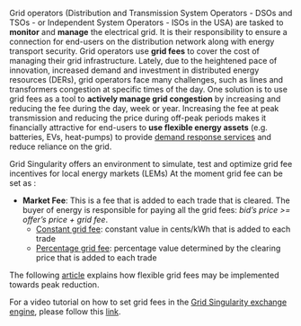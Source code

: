 Grid operators (Distribution and Transmission System Operators - DSOs and TSOs - or Independent System Operators - ISOs in the USA) are tasked to **monitor** and **manage** the electrical grid. It is their responsibility to ensure a connection for end-users on the distribution network along with energy transport security. Grid operators use **grid fees** to cover the cost of managing their grid infrastructure. Lately, due to the heightened pace of innovation, increased demand and investment in distributed energy resources (DERs), grid operators face many challenges, such as lines and transformers congestion at specific times of the day. One solution is to use grid fees as a tool to **actively manage grid congestion** by increasing and reducing the fee during the day, week or year. Increasing the fee at peak transmission and reducing the price during off-peak periods makes it financially attractive for end-users to **use flexible energy assets** (e.g. batteries, EVs, heat-pumps) to provide [demand response services](https://gridsingularity.medium.com/a-case-for-flexibility-markets-enabled-by-local-peer-to-peer-exchanges-43300b625cb5) and reduce reliance on the grid. 

Grid Singularity offers an environment to simulate, test and optimize grid fee incentives for local energy markets (LEMs) At the moment grid fee can be set as : 

*   **Market Fee**: This is a fee that is added to each trade that is cleared. The buyer of energy is responsible for paying all the grid fees: _bid’s price >= offer’s price + grid fee_. 
    *   [Constant grid fee](constant-fees.md): constant value in cents/kWh that is added to each trade
    *   [Percentage grid fee](percentage-fees.md): percentage value determined by the clearing price that is added to each trade

The following [article](https://gridsingularity.medium.com/energy-singularity-challenge-2020-testing-novel-grid-fee-models-and-intelligent-peer-to-peer-6a0d715a9063) explains how flexible grid fees may be implemented towards peak reduction. 

For a video tutorial on how to set grid fees in the [Grid Singularity exchange engine](https://map.gridsingularity.com/singularity-map), please follow this [link](https://youtu.be/WhT3eJ9RdSk).
